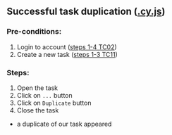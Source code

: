 ## Successful task duplication ([.cy.js](/cypress/e2e/2.%20Task%20Creation%20and%20Editing/TC21.cy.js))
### Pre-conditions:
1. Login to account ([steps 1-4 TC02](/Test_cases/TC02.md))
2. Create a new task ([steps 1-3 TC11](/Test_cases/TC11.md))
### Steps:
1. Open the task
2. Click on `...` button
3. Click on `Duplicate` button 
4. Close the task
* a duplicate of our task appeared